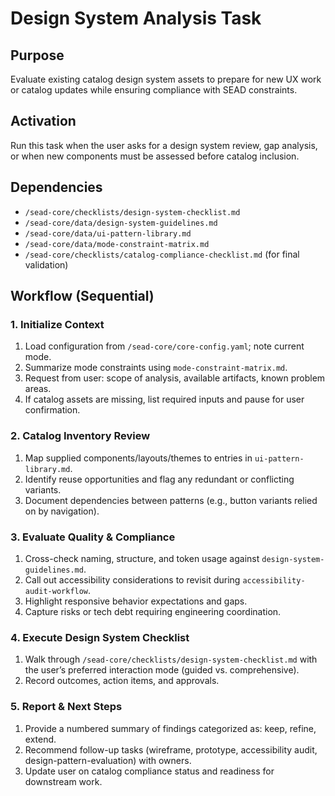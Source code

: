 <!-- Powered by SEAD-METHOD™ Core -->

# Design System Analysis Task

## Purpose
Evaluate existing catalog design system assets to prepare for new UX work or catalog updates while ensuring compliance with SEAD constraints.

## Activation
Run this task when the user asks for a design system review, gap analysis, or when new components must be assessed before catalog inclusion.

## Dependencies
- `/sead-core/checklists/design-system-checklist.md`
- `/sead-core/data/design-system-guidelines.md`
- `/sead-core/data/ui-pattern-library.md`
- `/sead-core/data/mode-constraint-matrix.md`
- `/sead-core/checklists/catalog-compliance-checklist.md` (for final validation)

## Workflow (Sequential)

### 1. Initialize Context
1. Load configuration from `/sead-core/core-config.yaml`; note current mode.
2. Summarize mode constraints using `mode-constraint-matrix.md`.
3. Request from user: scope of analysis, available artifacts, known problem areas.
4. If catalog assets are missing, list required inputs and pause for user confirmation.

### 2. Catalog Inventory Review
1. Map supplied components/layouts/themes to entries in `ui-pattern-library.md`.
2. Identify reuse opportunities and flag any redundant or conflicting variants.
3. Document dependencies between patterns (e.g., button variants relied on by navigation).

### 3. Evaluate Quality & Compliance
1. Cross-check naming, structure, and token usage against `design-system-guidelines.md`.
2. Call out accessibility considerations to revisit during `accessibility-audit-workflow`.
3. Highlight responsive behavior expectations and gaps.
4. Capture risks or tech debt requiring engineering coordination.

### 4. Execute Design System Checklist
1. Walk through `/sead-core/checklists/design-system-checklist.md` with the user’s preferred interaction mode (guided vs. comprehensive).
2. Record outcomes, action items, and approvals.

### 5. Report & Next Steps
1. Provide a numbered summary of findings categorized as: keep, refine, extend.
2. Recommend follow-up tasks (wireframe, prototype, accessibility audit, design-pattern-evaluation) with owners.
3. Update user on catalog compliance status and readiness for downstream work.
